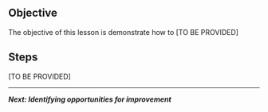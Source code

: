 ## Objective
The objective of this lesson is demonstrate how to [TO BE PROVIDED]

## Steps

[TO BE PROVIDED]

---

***Next: Identifying opportunities for improvement***